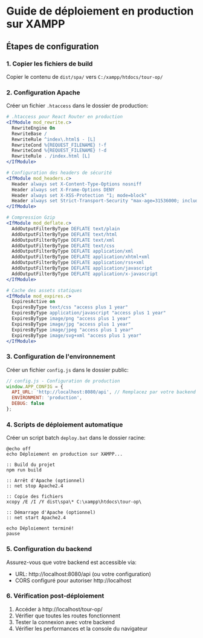 # Guide de déploiement en production sur XAMPP

## Étapes de configuration

### 1. Copier les fichiers de build
Copier le contenu de `dist/spa/` vers `C:/xampp/htdocs/tour-op/`

### 2. Configuration Apache
Créer un fichier `.htaccess` dans le dossier de production:

```apache
# .htaccess pour React Router en production
<IfModule mod_rewrite.c>
  RewriteEngine On
  RewriteBase /
  RewriteRule ^index\.html$ - [L]
  RewriteCond %{REQUEST_FILENAME} !-f
  RewriteCond %{REQUEST_FILENAME} !-d
  RewriteRule . /index.html [L]
</IfModule>

# Configuration des headers de sécurité
<IfModule mod_headers.c>
  Header always set X-Content-Type-Options nosniff
  Header always set X-Frame-Options DENY
  Header always set X-XSS-Protection "1; mode=block"
  Header always set Strict-Transport-Security "max-age=31536000; includeSubDomains"
</IfModule>

# Compression Gzip
<IfModule mod_deflate.c>
  AddOutputFilterByType DEFLATE text/plain
  AddOutputFilterByType DEFLATE text/html
  AddOutputFilterByType DEFLATE text/xml
  AddOutputFilterByType DEFLATE text/css
  AddOutputFilterByType DEFLATE application/xml
  AddOutputFilterByType DEFLATE application/xhtml+xml
  AddOutputFilterByType DEFLATE application/rss+xml
  AddOutputFilterByType DEFLATE application/javascript
  AddOutputFilterByType DEFLATE application/x-javascript
</IfModule>

# Cache des assets statiques
<IfModule mod_expires.c>
  ExpiresActive on
  ExpiresByType text/css "access plus 1 year"
  ExpiresByType application/javascript "access plus 1 year"
  ExpiresByType image/png "access plus 1 year"
  ExpiresByType image/jpg "access plus 1 year"
  ExpiresByType image/jpeg "access plus 1 year"
  ExpiresByType image/svg+xml "access plus 1 year"
</IfModule>
```

### 3. Configuration de l'environnement
Créer un fichier `config.js` dans le dossier public:

```javascript
// config.js - Configuration de production
window.APP_CONFIG = {
  API_URL: 'http://localhost:8080/api', // Remplacez par votre backend
  ENVIRONMENT: 'production',
  DEBUG: false
};
```

### 4. Scripts de déploiement automatique
Créer un script batch `deploy.bat` dans le dossier racine:

```batch
@echo off
echo Déploiement en production sur XAMPP...

:: Build du projet
npm run build

:: Arrêt d'Apache (optionnel)
:: net stop Apache2.4

:: Copie des fichiers
xcopy /E /I /Y dist\spa\* C:\xampp\htdocs\tour-op\

:: Démarrage d'Apache (optionnel)
:: net start Apache2.4

echo Déploiement terminé!
pause
```

### 5. Configuration du backend
Assurez-vous que votre backend est accessible via:
- URL: http://localhost:8080/api (ou votre configuration)
- CORS configuré pour autoriser http://localhost

### 6. Vérification post-déploiement
1. Accéder à http://localhost/tour-op/
2. Vérifier que toutes les routes fonctionnent
3. Tester la connexion avec votre backend
4. Vérifier les performances et la console du navigateur
